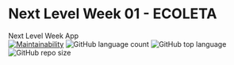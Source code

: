 # Next Level Week 01 - ECOLETA
Next Level Week App\
[![Maintainability](https://api.codeclimate.com/v1/badges/469c2f17bc6d3e35775e/maintainability)](https://codeclimate.com/github/CharlesHiroshi/NextLevelWeek01/maintainability)
![GitHub language count](https://img.shields.io/github/languages/count/CharlesHiroshi/NextLevelWeek01)
![GitHub top language](https://img.shields.io/github/languages/top/CharlesHiroshi/NextLevelWeek01)
![GitHub repo size](https://img.shields.io/github/repo-size/CharlesHiroshi/NextLevelWeek01)
